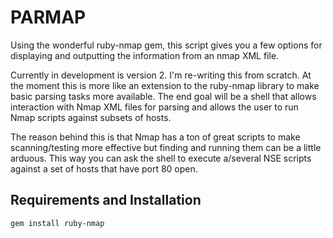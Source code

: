 PARMAP
======

Using the wonderful ruby-nmap gem, this script gives you a few options for displaying and outputting the information from an nmap XML file.

Currently in development is version 2. I'm re-writing this from scratch. At the moment this is more like an extension to the ruby-nmap library to make basic parsing tasks more available. The end goal will be a shell that allows interaction with Nmap XML files for parsing and allows the user to run Nmap scripts against subsets of hosts.

The reason behind this is that Nmap has a ton of great scripts to make scanning/testing more effective but finding and running them can be a little arduous. This way you can ask the shell to execute a/several NSE scripts against a set of hosts that have port 80 open. 

Requirements and Installation
------------

    gem install ruby-nmap

